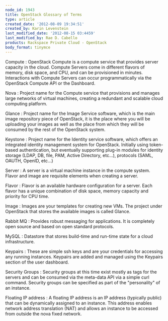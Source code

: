 ```yaml
---
node_id: 1943
title: OpenStack Glossary of Terms
type: article
created_date: '2012-08-09 19:34:51'
created_by: Karin Levenstein
last_modified_date: '2012-08-15 03:4459'
last_modified_by: Rae D. Cabello
products: Rackspace Private Cloud - OpenStack
body_format: tinymce
---
```


Compute
:   OpenStack Compute is a compute service that provides server capacity
    in the cloud. Compute Servers come in different flavors of memory,
    disk space, and CPU, and can be provisioned in minutes. Interactions
    with Compute Servers can occur programmatically via the OpenStack
    Compute API or the Dashboard.

Nova
:   Project name for the Compute service that provisions and manages
    large networks of virtual machines, creating a redundant and
    scalable cloud computing platform.

Glance
:   Project name for the Image Service software, which is the main image
    repository piece of OpenStack, it is the place where you will be
    uploading your images as well as the place from which they will be
    consumed by the rest of the OpenStack system.

Keystone
:   Project name for the Identity service software, which offers an
    integrated identity management system for OpenStack. Initially using
    token-based authentication, but eventually supporting plug-in
    modules for identity storage (LDAP, DB, file, PAM, Active Directory,
    etc...), protocols (SAML, OAUTH, OpenID, etc...)

Server
:   A server is a virtual machine instance in the compute system. Flavor
    and image are requisite elements when creating a server.

Flavor
:   Flavor is an available hardware configuration for a server. Each
    flavor has a unique combination of disk space, memory capacity and
    priority for CPU time.

Image
:   Images are your templates for creating new VMs. The project under
    OpenStack that stores the available images is called Glance.

Rabbit MQ
:   Provides robust messaging for applications. It is completely open
    source and based on open standard protocols.

MySQL
:   Datastore that stores build-time and run-time state for a cloud
    infrastructure.

Keypairs
:   These are simple ssh keys and are your credentials for accessing any
    running instances. Keypairs are added and managed using the Keypairs
    section of the user dashboard.

Security Groups
:   Security groups at this time exist mostly as tags for the servers
    and can be consumed via the meta-data API via a simple curl command.
    Security groups can be specified as part of the "personality" of an
    instance.

Floating IP address
:   A floating IP address is an IP address (typically public) that can
    be dynamically assigned to an instance. This address enables network
    address translation (NAT) and allows an instance to be accessed from
    outside the nova fixed network.



